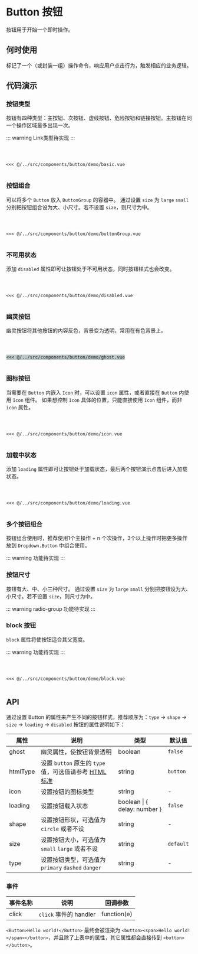 # Button 按钮
按钮用于开始一个即时操作。

## 何时使用
标记了一个（或封装一组）操作命令，响应用户点击行为，触发相应的业务逻辑。

## 代码演示

### 按钮类型 
按钮有四种类型：主按钮、次按钮、虚线按钮、危险按钮和链接按钮。主按钮在同一个操作区域最多出现一次。

::: warning
Link类型待实现
:::

<Code>
<Basic></Basic>
<Wrapper slot="code">
<<< @/../src/components/button/demo/basic.vue
</Wrapper>
</Code>

### 按钮组合
可以将多个 `Button` 放入 `ButtonGroup` 的容器中。
通过设置 `size` 为 `large` `small` 分别把按钮组合设为大、小尺寸。若不设置 `size`，则尺寸为中。

<Code>
<ButtonGroup></ButtonGroup>
<Wrapper slot="code">
<<< @/../src/components/button/demo/buttonGroup.vue
</Wrapper>
</Code>

### 不可用状态 
添加 `disabled` 属性即可让按钮处于不可用状态，同时按钮样式也会改变。

<Code>
<Disabled></Disabled>
<Wrapper slot="code">
<<< @/../src/components/button/demo/disabled.vue
</Wrapper>
</Code>

### 幽灵按钮
幽灵按钮将其他按钮的内容反色，背景变为透明，常用在有色背景上。

<Code style="background: rgb(190, 200, 200);">
<Ghost></Ghost>
<Wrapper slot="code">
<<< @/../src/components/button/demo/ghost.vue
</Wrapper>
</Code>

### 图标按钮
当需要在 `Button` 内嵌入 `Icon` 时，可以设置 `icon` 属性，或者直接在 `Button` 内使用 `Icon` 组件。
如果想控制 `Icon` 具体的位置，只能直接使用 `Icon` 组件，而非 `icon` 属性。

<Code>
<Icon></Icon>
<Wrapper slot="code">
<<< @/../src/components/button/demo/icon.vue
</Wrapper>
</Code>

### 加载中状态 
添加 `loading` 属性即可让按钮处于加载状态，最后两个按钮演示点击后进入加载状态。

<Code>
<Loading></Loading>
<Wrapper slot="code">
<<< @/../src/components/button/demo/loading.vue
</Wrapper>
</Code>

### 多个按钮组合
按钮组合使用时，推荐使用1个主操作 + n 个次操作，3个以上操作时把更多操作放到 `Dropdown.Button` 中组合使用。

::: warning
功能待实现
:::

### 按钮尺寸
按钮有大、中、小三种尺寸。
通过设置 `size` 为 `large` `small` 分别把按钮设为大、小尺寸。若不设置 `size`，则尺寸为中。

::: warning
radio-group 功能待实现
:::

### block 按钮
`block` 属性将使按钮适合其父宽度。

::: warning
功能待实现
:::

<Code>
<Block></Block>
<Wrapper slot="code">
<<< @/../src/components/button/demo/block.vue
</Wrapper>
</Code>


## API
通过设置 Button 的属性来产生不同的按钮样式，推荐顺序为：`type` -> `shape` -> `size` -> `loading` -> `disabled`
按钮的属性说明如下：

| 属性 | 说明 | 类型 | 默认值 |
| --- | --- | --- | --- |
| ghost | 幽灵属性，使按钮背景透明 | boolean | `false` |
| htmlType | 设置 `button` 原生的 `type` 值，可选值请参考 [HTML 标准](https://developer.mozilla.org/en-US/docs/Web/HTML/Element/button#attr-type) | string | `button` |
| icon | 设置按钮的图标类型 | string | - |
| loading | 设置按钮载入状态 | boolean \| { delay: number } | `false` |
| shape | 设置按钮形状，可选值为 `circle` 或者不设 | string | - |
| size | 设置按钮大小，可选值为 `small` `large` 或者不设 | string | `default` |
| type | 设置按钮类型，可选值为 `primary` `dashed` `danger` | string | - |

### 事件

| 事件名称 | 说明 | 回调参数 |
| --- | --- | --- |
| click | `click` 事件的 handler  | function(e) |

`<Button>Hello world!</Button>` 最终会被渲染为 `<button><span>Hello world!</span></button>`，并且除了上表中的属性，其它属性都会直接传到 `<button></button>`。

<script>
import Basic from '~comps/button/demo/basic';
import ButtonGroup from '~comps/button/demo/buttonGroup';
import Disabled from '~comps/button/demo/disabled';
import Ghost from '~comps/button/demo/ghost';
import Icon from '~comps/button/demo/icon';
import Loading from '~comps/button/demo/loading';
import Block from '~comps/button/demo/block';
export default {
    components: {
        Basic,
        ButtonGroup,
        Disabled,
        Ghost,
        Icon,
        Loading,
        Block,
    },
}
</script>
